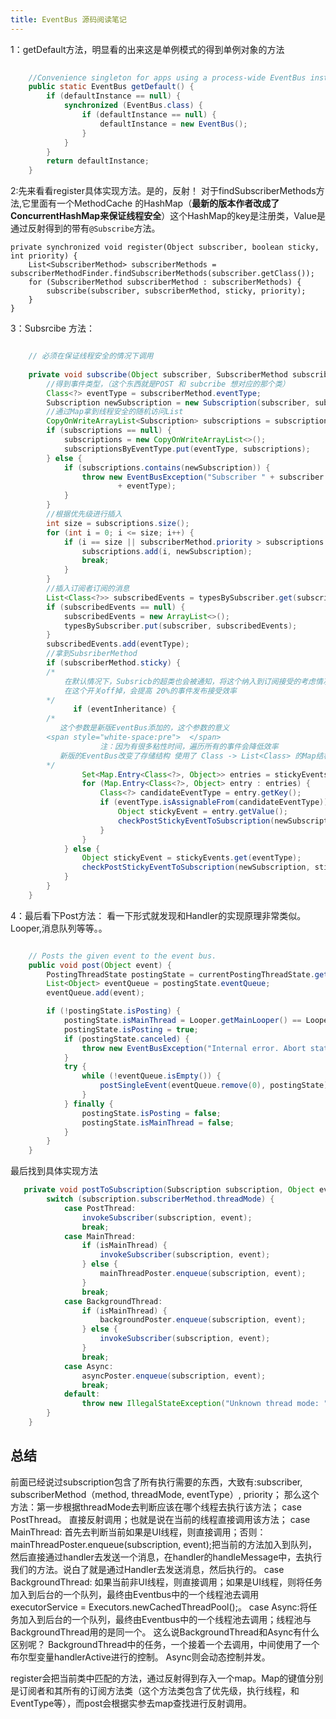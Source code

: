 ```yaml
---
title: EventBus 源码阅读笔记
---
```


1：getDefault方法，明显看的出来这是单例模式的得到单例对象的方法

```Java
    
    //Convenience singleton for apps using a process-wide EventBus instance. 
    public static EventBus getDefault() {
        if (defaultInstance == null) {
            synchronized (EventBus.class) {
                if (defaultInstance == null) {
                    defaultInstance = new EventBus();
                }
            }
        }
        return defaultInstance;
    }

```

2:先来看看register具体实现方法。是的，反射！ 对于findSubscriberMethods方法,它里面有一个MethodCache 的HashMap（**最新的版本作者改成了ConcurrentHashMap来保证线程安全**）这个HashMap的key是注册类，Value是通过反射得到的带有`@Subscribe`方法。

    private synchronized void register(Object subscriber, boolean sticky, int priority) {
        List<SubscriberMethod> subscriberMethods = subscriberMethodFinder.findSubscriberMethods(subscriber.getClass());
        for (SubscriberMethod subscriberMethod : subscriberMethods) {
            subscribe(subscriber, subscriberMethod, sticky, priority);
        }
    }

3：Subsrcibe 方法：

```Java

    // 必须在保证线程安全的情况下调用
	
    private void subscribe(Object subscriber, SubscriberMethod subscriberMethod) {
		//得到事件类型，（这个东西就是POST 和 subcribe 想对应的那个类）
        Class<?> eventType = subscriberMethod.eventType;
        Subscription newSubscription = new Subscription(subscriber, subscriberMethod);
		//通过Map拿到线程安全的随机访问List
        CopyOnWriteArrayList<Subscription> subscriptions = subscriptionsByEventType.get(eventType);
        if (subscriptions == null) {
            subscriptions = new CopyOnWriteArrayList<>();
            subscriptionsByEventType.put(eventType, subscriptions);
        } else {
            if (subscriptions.contains(newSubscription)) {
                throw new EventBusException("Subscriber " + subscriber.getClass() + " already registered to event "
                        + eventType);
            }
        }
		//根据优先级进行插入
        int size = subscriptions.size();
        for (int i = 0; i <= size; i++) {
            if (i == size || subscriberMethod.priority > subscriptions.get(i).subscriberMethod.priority) {
                subscriptions.add(i, newSubscription);
                break;
            }
        }
		//插入订阅者订阅的消息
        List<Class<?>> subscribedEvents = typesBySubscriber.get(subscriber);
        if (subscribedEvents == null) {
            subscribedEvents = new ArrayList<>();
            typesBySubscriber.put(subscriber, subscribedEvents);
        }
        subscribedEvents.add(eventType);
		//拿到SubsriberMethod
        if (subscriberMethod.sticky) {
		/*
			在默认情况下，Subsricb的超类也会被通知，将这个纳入到订阅接受的考虑情况会提高事件的发布效率
			在这个开关off掉，会提高 20%的事件发布接受效率
		*/
              if (eventInheritance) {
		/*
		   这个参数是新版EventBus添加的，这个参数的意义
		<span style="white-space:pre">	</span>			
                    注：因为有很多粘性时间，遍历所有的事件会降低效率
		   新版的EventBus改变了存储结构 使用了 Class -> List<Class> 的Map结构，
		*/
                Set<Map.Entry<Class<?>, Object>> entries = stickyEvents.entrySet();
                for (Map.Entry<Class<?>, Object> entry : entries) {
                    Class<?> candidateEventType = entry.getKey();
                    if (eventType.isAssignableFrom(candidateEventType)) {
                        Object stickyEvent = entry.getValue();
                        checkPostStickyEventToSubscription(newSubscription, stickyEvent);
                    }
                }
            } else {
                Object stickyEvent = stickyEvents.get(eventType);
                checkPostStickyEventToSubscription(newSubscription, stickyEvent);
            }
        }
    }

```

4：最后看下Post方法：
看一下形式就发现和Handler的实现原理非常类似。Looper,消息队列等等。。

```Java

    // Posts the given event to the event bus. 
    public void post(Object event) {
        PostingThreadState postingState = currentPostingThreadState.get();
        List<Object> eventQueue = postingState.eventQueue;
        eventQueue.add(event);

        if (!postingState.isPosting) {
            postingState.isMainThread = Looper.getMainLooper() == Looper.myLooper();
            postingState.isPosting = true;
            if (postingState.canceled) {
                throw new EventBusException("Internal error. Abort state was not reset");
            }
            try {
                while (!eventQueue.isEmpty()) {
                    postSingleEvent(eventQueue.remove(0), postingState);
                }
            } finally {
                postingState.isPosting = false;
                postingState.isMainThread = false;
            }
        }
    }
```

最后找到具体实现方法

```Java
   private void postToSubscription(Subscription subscription, Object event, boolean isMainThread) {
        switch (subscription.subscriberMethod.threadMode) {
            case PostThread:
                invokeSubscriber(subscription, event);
                break;
            case MainThread:
                if (isMainThread) {
                    invokeSubscriber(subscription, event);
                } else {
                    mainThreadPoster.enqueue(subscription, event);
                }
                break;
            case BackgroundThread:
                if (isMainThread) {
                    backgroundPoster.enqueue(subscription, event);
                } else {
                    invokeSubscriber(subscription, event);
                }
                break;
            case Async:
                asyncPoster.enqueue(subscription, event);
                break;
            default:
                throw new IllegalStateException("Unknown thread mode: " + subscription.subscriberMethod.threadMode);
        }
    }
```

## 总结
前面已经说过subscription包含了所有执行需要的东西，大致有:subscriber, subscriberMethod（method, threadMode, eventType）, priority；
那么这个方法：第一步根据threadMode去判断应该在哪个线程去执行该方法；
case PostThread。
直接反射调用；也就是说在当前的线程直接调用该方法；
case MainThread:
首先去判断当前如果是UI线程，则直接调用；否则： mainThreadPoster.enqueue(subscription, event);把当前的方法加入到队列，然后直接通过handler去发送一个消息，在handler的handleMessage中，去执行我们的方法。说白了就是通过Handler去发送消息，然后执行的。
     case BackgroundThread:
如果当前非UI线程，则直接调用；如果是UI线程，则将任务加入到后台的一个队列，最终由Eventbus中的一个线程池去调用
executorService = Executors.newCachedThreadPool();。
     case Async:将任务加入到后台的一个队列，最终由Eventbus中的一个线程池去调用；线程池与BackgroundThread用的是同一个。
这么说BackgroundThread和Async有什么区别呢？
    BackgroundThread中的任务，一个接着一个去调用，中间使用了一个布尔型变量handlerActive进行的控制。
Async则会动态控制并发。

register会把当前类中匹配的方法，通过反射得到存入一个map。Map的键值分别是订阅者和其所有的订阅方法类（这个方法类包含了优先级，执行线程，和EventType等），而post会根据实参去map查找进行反射调用。

